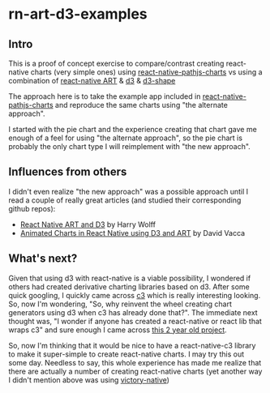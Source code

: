rn-art-d3-examples
=======================

## Intro

This is a proof of concept exercise to compare/contrast creating react-native charts (very simple ones) using [react-native-pathjs-charts](https://github.com/capitalone/react-native-pathjs-charts) vs using a combination of [react-native ART](https://github.com/facebook/react-native/tree/master/Libraries/ART) & [d3](https://github.com/d3/d3) & [d3-shape](https://github.com/d3/d3-shape)

The approach here is to take the example app included in [react-native-pathjs-charts](https://github.com/capitalone/react-native-pathjs-charts) and reproduce the same charts using "the alternate approach".

I started with the pie chart and the experience creating that chart gave me enough of a feel for using "the alternate approach", so the pie chart is probably the only chart type I will reimplement with "the new approach".

## Influences from others

I didn't even realize "the new approach" was a possible approach until I read a couple of really great articles (and studied their corresponding github repos):
- [React Native ART and D3](http://hswolff.com/blog/react-native-art-and-d3/) by Harry Wolff
- [Animated Charts in React Native using D3 and ART](https://medium.com/the-react-native-log/animated-charts-in-react-native-using-d3-and-art-21cd9ccf6c58#.i2kix3z07) by David Vacca

## What's next?

Given that using d3 with react-native is a viable possibility, I wondered if others had created derivative charting libraries based on d3. After some quick googling, I quickly came across [c3](http://c3js.org/) which is really interesting looking. So, now I'm wondering, "So, why reinvent the wheel creating chart generators using d3 when c3 has already done that?". The immediate next thought was, "I wonder if anyone has created a react-native or react lib that wraps c3" and sure enough I came across [this 2 year old project](https://github.com/terry81811/c3-react).

So, now I'm thinking that it would be nice to have a react-native-c3 library to make it super-simple to create react-native charts. I may try this out some day. Needless to say, this whole experience has made me realize that there are actually a number of creating react-native charts (yet another way I didn't mention above was using [victory-native](https://github.com/FormidableLabs/victory-native))
